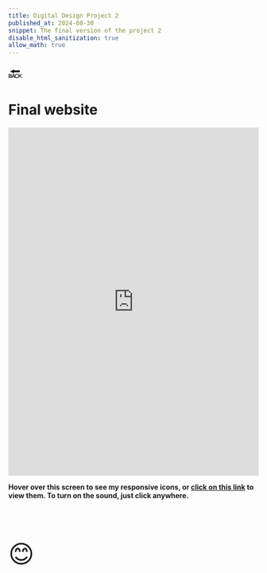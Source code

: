 ```yaml
---
title: Digital Design Project 2
published_at: 2024-08-30
snippet: The final version of the project 2
disable_html_sanitization: true
allow_math: true
---
```



<a href="https://julienoh000-dms1-blog-83.deno.dev/" style="text-decoration: none; color: black;"><span style="font-size: 30px;">🔙</span></a>


# Final website


<iframe src="https://julienoh000.github.io/myicons/" width="100%" height="700px" frameborder="0"></iframe>

**Hover over this screen to see my responsive icons, or <a href="https://julienoh000.github.io/myicons/">click on this link</a> to view them. To turn on the sound, just click anywhere.**



<br>
<br>
<br>


<span style="font-size: 50px;">😊</span>